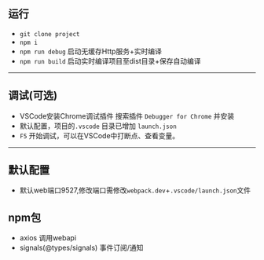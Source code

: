 
## 运行
* `git clone project`
* `npm i`
* `npm run debug`               启动无缓存Http服务+实时编译
* `npm run build`               启动实时编译项目至dist目录+保存自动编译



---

## 调试(可选)
* VSCode安装Chrome调试插件
  搜索插件 `Debugger for Chrome` 并安装
* 默认配置，项目的`.vscode` 目录已增加 `launch.json` 
* `F5` 开始调试，可以在VSCode中打断点、查看变量。

---

## 默认配置
* 默认web端口9527,修改端口需修改`webpack.dev`+`.vscode/launch.json`文件


## npm包
* axios		调用webapi
* signals(@types/signals)	事件订阅/通知